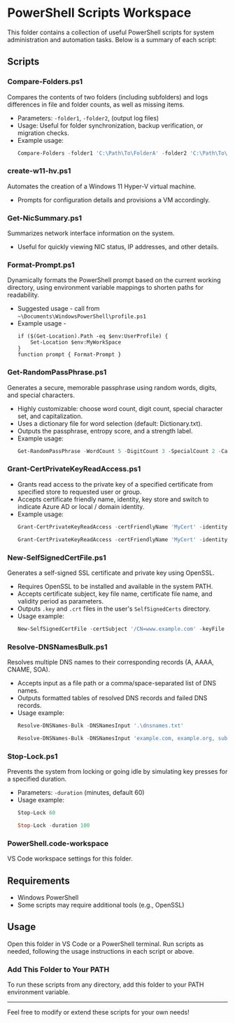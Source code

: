 # PowerShell Scripts Workspace

This folder contains a collection of useful PowerShell scripts for system administration and automation tasks. Below is a summary of each script:

## Scripts

### Compare-Folders.ps1
Compares the contents of two folders (including subfolders) and logs differences in file and folder counts, as well as missing items.
- Parameters: `-folder1`, `-folder2`, (output log files)
- Usage: Useful for folder synchronization, backup verification, or migration checks.
- Example usage:
  ```powershell
  Compare-Folders -folder1 'C:\Path\To\FolderA' -folder2 'C:\Path\To\FolderB'
  ```

### create-w11-hv.ps1
Automates the creation of a Windows 11 Hyper-V virtual machine.
- Prompts for configuration details and provisions a VM accordingly.

### Get-NicSummary.ps1
Summarizes network interface information on the system.
- Useful for quickly viewing NIC status, IP addresses, and other details.

### Format-Prompt.ps1
Dynamically formats the PowerShell prompt based on the current working directory,
using environment variable mappings to shorten paths for readability.
- Suggested usage - call from `~\Documents\WindowsPowerShell\profile.ps1`
- Example usage -
  ```
  if ($(Get-Location).Path -eq $env:UserProfile) {
      Set-Location $env:MyWorkSpace
  }
  function prompt { Format-Prompt }
  ```

### Get-RandomPassPhrase.ps1
Generates a secure, memorable passphrase using random words, digits, and special characters.
- Highly customizable: choose word count, digit count, special character set, and capitalization.
- Uses a dictionary file for word selection (default: Dictionary.txt).
- Outputs the passphrase, entropy score, and a strength label.
- Example usage:
  ```powershell
  Get-RandomPassPhrase -WordCount 5 -DigitCount 3 -SpecialCount 2 -Capitalize
  ```

### Grant-CertPrivateKeyReadAccess.ps1
- Grants read access to the private key of a specified certificate from specified store to requested user or group.
- Accepts certificate friendly name, identity, key store and switch to indicate Azure AD or local / domain identity.
- Example usage:
  ```powershell
  Grant-CertPrivateKeyReadAccess -certFriendlyName 'MyCert' -identity 'DOMAIN\User' -storeLocation 'CurrentUser'
  
  Grant-CertPrivateKeyReadAccess -certFriendlyName 'MyCert' -identity 'Group' -storeLocation 'LocalMachine' -UseAzureAD
  ```

### New-SelfSignedCertFile.ps1
Generates a self-signed SSL certificate and private key using OpenSSL. 
- Requires OpenSSL to be installed and available in the system PATH.
- Accepts certificate subject, key file name, certificate file name, and validity period as parameters.
- Outputs `.key` and `.crt` files in the user's `SelfSignedCerts` directory.
- Usage example:
  ```powershell
  New-SelfSignedCertFile -certSubject '/CN=www.example.com' -keyFile 'key-file.key' -certFile 'crt-file.crt' -daysValid 365
  ```

### Resolve-DNSNamesBulk.ps1
Resolves multiple DNS names to their corresponding records (A, AAAA, CNAME, SOA).
- Accepts input as a file path or a comma/space-separated list of DNS names.
- Outputs formatted tables of resolved DNS records and failed DNS records.
- Usage example:
  ```powershell
  Resolve-DNSNames-Bulk -DNSNamesInput '.\dnsnames.txt'
  
  Resolve-DNSNames-Bulk -DNSNamesInput 'example.com, example.org, sub.domain.com'
  ```

### Stop-Lock.ps1
Prevents the system from locking or going idle by simulating key presses for a specified duration.
- Parameters: `-duration` (minutes, default 60)
- Usage example:
  ```powershell
  Stop-Lock 60

  Stop-Lock -duration 100
  ```


### PowerShell.code-workspace
VS Code workspace settings for this folder.

## Requirements
- Windows PowerShell
- Some scripts may require additional tools (e.g., OpenSSL)

## Usage

Open this folder in VS Code or a PowerShell terminal. Run scripts as needed, following the usage instructions in each script or above.

### Add This Folder to Your PATH
To run these scripts from any directory, add this folder to your PATH environment variable.

---
Feel free to modify or extend these scripts for your own needs!
